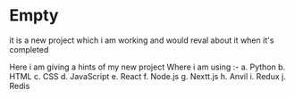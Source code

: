 # Empty

it is a new project which i am working and would reval about it when it's completed

Here i am giving a hints of my new project 
Where i am using :-
    a. Python 
    b. HTML
    c. CSS
    d. JavaScript
    e. React
    f. Node.js
    g. Nextt.js
    h. Anvil
    i. Redux
    j. Redis
